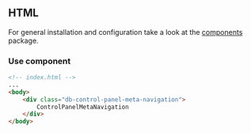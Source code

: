 ## HTML

For general installation and configuration take a look at the [components](https://www.npmjs.com/package/@db-ux/core-components) package.

### Use component

```html index.html
<!-- index.html -->
...
<body>
	<div class="db-control-panel-meta-navigation">
		ControlPanelMetaNavigation
	</div>
</body>
```

